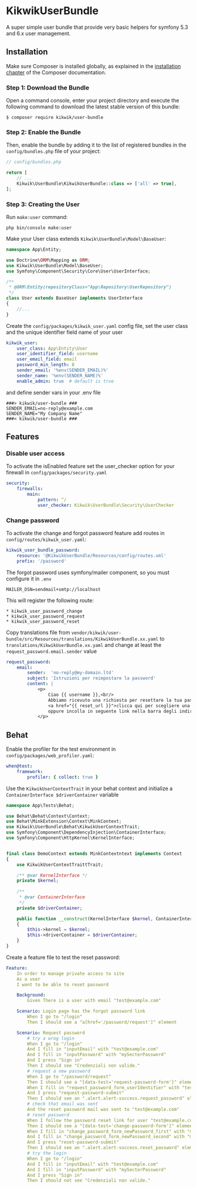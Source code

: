 KikwikUserBundle
=================

A super simple user bundle that provide very basic helpers for symfony 5.3 and 6.x user management.


Installation
------------

Make sure Composer is installed globally, as explained in the
[installation chapter](https://getcomposer.org/doc/00-intro.md)
of the Composer documentation.

### Step 1: Download the Bundle

Open a command console, enter your project directory and execute the
following command to download the latest stable version of this bundle:

```console
$ composer require kikwik/user-bundle
```

### Step 2: Enable the Bundle

Then, enable the bundle by adding it to the list of registered bundles
in the `config/bundles.php` file of your project:

```php
// config/bundles.php

return [
    // ...
    Kikwik\UserBundle\KikwikUserBundle::class => ['all' => true],
];
```

### Step 3: Creating the User

Run `make:user` command:

```console
php bin/console make:user
```

Make your User class extends `Kikwik\UserBundle\Model\BaseUser`:

```php
namespace App\Entity;

use Doctrine\ORM\Mapping as ORM;
use Kikwik\UserBundle\Model\BaseUser;
use Symfony\Component\Security\Core\User\UserInterface;

/**
 * @ORM\Entity(repositoryClass="App\Repository\UserRepository")
 */
class User extends BaseUser implements UserInterface
{
    //...
}
```

Create the `config/packages/kikwik_user.yaml` config file, set the user class and the unique identifier field name of your user

```yaml
kikwik_user:
    user_class: App\Entity\User
    user_identifier_field: username
    user_email_field: email
    password_min_length: 8
    sender_email: '%env(SENDER_EMAIL)%'
    sender_name: '%env(SENDER_NAME)%'
    enable_admin: true  # default is true
```

and define sender vars in your .env file

```dotenv
###> kikwik/user-bundle ###
SENDER_EMAIL=no-reply@example.com
SENDER_NAME="My Company Name"
###< kikwik/user-bundle ###
```


Features
--------

### Disable user access ###

To activate the isEnabled feature set the user_checker option for your firewall in `config/packages/security.yaml`

```yaml
security:
    firewalls:
        main:
            pattern: ^/
            user_checker: Kikwik\UserBundle\Security\UserChecker
```

### Change password ###

To activate the change and forgot password feature add routes in `config/routes/kikwik_user.yaml`:

```yaml
kikwik_user_bundle_password:
    resource: '@KikwikUserBundle/Resources/config/routes.xml'
    prefix: '/password'
```

The forgot password uses symfony/mailer component, so you must configure it in `.env`

```
MAILER_DSN=sendmail+smtp://localhost
```

This will register the following route:

    * kikwik_user_password_change
    * kikwik_user_password_request
    * kikwik_user_password_reset

Copy translations file from `vendor/kikwik/user-bundle/src/Resources/translations/KikwikUserBundle.xx.yaml` 
to `translations/KikwikUserBundle.xx.yaml` and change at least the `request_password.email.sender` value 

```yaml
request_password:
    email:
        sender:  'no-reply@my-domain.ltd'
        subject: 'Istruzioni per reimpostare la password'
        content: |
            <p>
                Ciao {{ username }},<br/>
                Abbiamo ricevuto una richiesta per resettare la tua password,
                <a href="{{ reset_url }}">clicca qui per scegliere una nuova password</a><br/>
                oppure incolla in seguente link nella barra degli indirizzi del browser: <br/>{{ reset_url }}
            </p>
```


Behat
-----

Enable the profiler for the test environment in `config/packages/web_profiler.yaml`:

```yaml
when@test:
    framework:
        profiler: { collect: true }
```


Use the `KikwikUserContextTrait` in your behat context and initialize a `ContainerInterface $driverContainer` variable

```php
namespace App\Tests\Behat;

use Behat\Behat\Context\Context;
use Behat\MinkExtension\Context\MinkContext;
use Kikwik\UserBundle\Behat\KikwikUserContextTrait;
use Symfony\Component\DependencyInjection\ContainerInterface;
use Symfony\Component\HttpKernel\KernelInterface;


final class DemoContext extends MinkContextntext implements Context
{
    use KikwikUserContextTraittTrait;

    /** @var KernelInterface */
    private $kernel;
    
    /**
     * @var ContainerInterface
     */
    private $driverContainer;

    public function __construct(KernelInterface $kernel, ContainerInterface $driverContainer)
    {
        $this->kernel = $kernel;
        $this->driverContainer = $driverContainer;
    }
}
```

Create a feature file to test the reset password:

```yaml
Feature:
    In order to manage private access to site
    As a user
    I want to be able to reset password

    Background:
        Given There is a user with email "test@example.com"

    Scenario: Login page has the forgot password link
        When I go to "/login"
        Then I should see a "a[href='/password/request']" element

    Scenario: Request password
        # try a wrog login
        When I go to "/login"
        And I fill in "inputEmail" with "test@example.com"
        And I fill in "inputPassword" with "mySecterPassword"
        And I press "Sign in"
        Then I should see "Credenziali non valide."
        # request a new password
        When I go to "/password/request"
        Then I should see a "[data-test='request-password-form']" element
        When I fill in "request_password_form_userIdentifier" with "test@example.com"
        And I press "request-password-submit"
        Then I should see an ".alert.alert-success.request_password" element
        # check that email was sent
        And the reset password mail was sent to "test@example.com"
        # reset password
        When I follow the password reset link for user "test@example.com"
        Then I should see a "[data-test='change-password-form']" element
        When I fill in "change_password_form_newPassword_first" with "mySecterPassword"
        And I fill in "change_password_form_newPassword_second" with "mySecterPassword"
        And I press "reset-password-submit"
        Then I should see an ".alert.alert-success.reset_password" element
        # try the login
        When I go to "/login"
        And I fill in "inputEmail" with "test@example.com"
        And I fill in "inputPassword" with "mySecterPassword"
        And I press "Sign in"
        Then I should not see "Credenziali non valide."
```